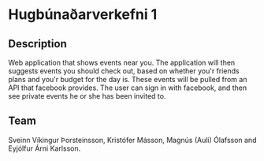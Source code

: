 # Hugbúnaðarverkefni 1

## Description
Web application that shows events near you.
The application will then suggests events you should check out,
based on whether you'r friends plans and you'r budget for the day is.
These events will be pulled from an API that facebook provides.
The user can sign in with facebook, and then see private events
he or she has been invited to.

## Team
Sveinn Víkingur Þorsteinsson, Kristófer Másson, Magnús (Auli) Ólafsson and Eyjólfur Árni Karlsson. 
